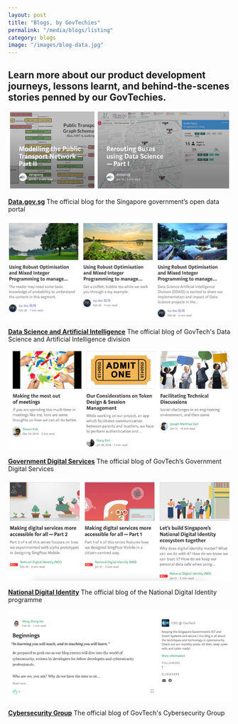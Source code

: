 ```yaml
---
layout: post
title: "Blogs, by GovTechies"
permalink: "/media/blogs/listing"
category: blogs
image: "/images/blog-data.jpg"
---
```


Learn more about our product development journeys, lessons learnt, and behind-the-scenes stories penned by our GovTechies. 
---

![A screenshot of the Data.gov.sg blog](/images/blog-data.jpg)

**[Data.gov.sg](https://blog.data.gov.sg)**
The official blog for the Singapore government’s open data portal

![A screenshot of the GovTech Data Science Artificial Intelligene blog](/images/blog-dsaid.png)

**[Data Science and Artificial Intelligence](https://medium.com/dsaid-govtech)**
The official blog of GovTech's Data Science and Artificial Intelligence division

![A screenshot of the Government Digital Services blog](/images/blog-gds.jpg)

**[Government Digital Services](https://blog.gds-gov.tech/)**
The official blog of GovTech’s Government Digital Services

![A screenshot of the National Digital Identity blog](/images/blog-ndi.jpg)

**[National Digital Identity](https://medium.com/ndi-sg)**
The official blog of the National Digital Identity programme

![A screenshot of the Cybersecurity Group blog](/images/blog-csg.png)

**[Cybersecurity Group](https://medium.com/csg-govtech)**
The official blog of GovTech's Cybersecurity Group
